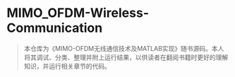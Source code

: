 # MIMO_OFDM-Wireless-Communication

>本仓库为《MIMO-OFDM无线通信技术及MATLAB实现》随书源码。本人将其调试、分类、整理并附上运行结果，以供读者在翻阅书籍时更好的理解知识，并运行相关章节的代码。
